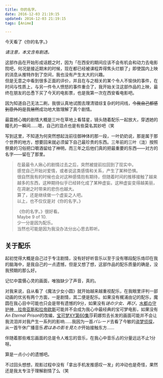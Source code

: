 ```yaml
---
title: 你的名字。
date: 2016-12-03 21:19:15
updated: 2016-12-03 21:19:15
tags: [Anime]

---
```

今天看了《你的名字。》

*请注意，本文含有剧透。*

<!--more-->

这部作品在开始形成话题之时，因为「在西安的期间应该不会有机会和动力去电影院吧，何况是接近期末的时候，现在都已经被课程弄得焦头烂额了」即使国内上映的消息从推特炸到了空间，我也没有产生太大的兴趣。  
但是无意之中看到很多正面的评价，并且在与之相关的某个令人不愉快的事件，在时间与性质上，与另一件令人愤怒的事件重合了，我开始关注这部作品的上映，最终在朋友的怂恿下买了今天的电影票，也是我第一次在西安看电影吧。

因为知道自己无法二刷，我很认真地试图去理清错综复杂的时间线，~~令我自己都感到意外的是~~我~~居然~~成功地大致理解了真个剧情。

最震撼心魄的剧情大概是三叶在草地上看彗星，镜头随着配乐一起放大，穿透她的瞳孔的一瞬间……嗯，自己的泪点也是有些莫名其妙吧（笑

写到这里，不知道为何突然想起泷前往御神体的那一段，一叶奶奶说，那是属于那个世界的地方，想要回来就必须留下自己最珍贵的东西。三年前的三叶（泷）按照祭奠的习俗把口嚼酒留给了神明，而三年之后他们真的把最重要的东西——对方的名字——留在了那里。

> 在最最令人揪心的剧情过去之后，突然被提前拉回到了现实中。  
> 感觉自己开始对爱情，或者说这类感情和关系，产生了某种恐惧。  
> 很自然我有的时候也会对这种感情抱有期待，但随着时间的推移接触了越来越多的东西，这种期待似乎已经转化成了某种虚妄。这种虚妄变得越美丽，在凋谢之时带来的悲伤也越大。  
> 算了，还是继续做一个虚妄之人吧。  
> 以上，也不仅仅是对《你的名字。》
>
> 《你的名字。》很好看。  
> Maybe 9 of 10.  
> 少一分是因为配乐。  
> 当然也可能是因为我没办法分出心思去聆听。

## 关于配乐
起初觉得大概是自己过于专注剧情，没有好好听音乐以至于没有哪段配乐烙印在我的脑海中，是我自己的一点遗憾，但是又想了想，这部作品的配乐质量的确是，没我预期的那么好。

记忆中震慑心灵的画面，唯独缺少了声音，真的。

对我来说，自从看了《魔法少女小圆》就开始越来越重视配乐，在我眼里评判一部动画的优劣有两个方面，一是剧情，其二便是配乐。如果没有梶浦由记的配乐，魔圆在我心目中可能也只会是带有遗憾的9分，如果没有*谜の少女、再び*，[水都の守护神　拉帝亚斯和拉帝欧斯](https://wiki.52poke.com/wiki/M05 "神奇宝贝百科")可能并不会成为我心中最经典的宝可梦电影，如果没有*An Eternal Prison*的改编，[宝可梦XY第60集](https://wiki.52poke.com/wiki/XY060 "神奇宝贝百科")莎莉娜剪去长发的画面可能并不会让我流泪并对我产生一系列的影响……我因为一首*パレード*去看了今敏的[盗梦侦探](https://zh.wikipedia.org/wiki/盜夢偵探 "维基百科")，从一首午休广播音乐*君はあの影を見たか*开始接触东方……

伴随着那些难忘画面的总是令人难忘的音乐，在我心中音乐占的分量远远不止1分呀。

算是一点小小的遗憾吧。

不过回头想想，观影过程中没有「拿出手机发推感叹一发」的冲动也是奇怪，果然还是我太专注于理解剧情了么（笑
